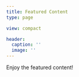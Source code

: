 ```yaml
---
title: Featured Content
type: page

view: compact

header:
  caption: ''
  image: ''
---
```


Enjoy the featured content!
